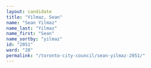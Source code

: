 ```yaml
---
layout: candidate
title: "Yilmaz, Sean"
name: "Sean Yilmaz"
name_last: "Yilmaz"
name_first: "Sean"
name_sortby: "yilmaz"
id: "2051"
ward: "28"
permalink: "/toronto-city-council/sean-yilmaz-2051/"
---
```

